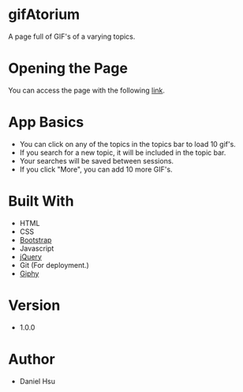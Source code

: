 # gifAtorium
A page full of GIF's of a varying topics.

# Opening the Page
You can access the page with the following [link](https://majorazero.github.io/gifAtorium/).

# App Basics
- You can click on any of the topics in the topics bar to load 10 gif's.
- If you search for a new topic, it will be included in the topic bar.
- Your searches will be saved between sessions.
- If you click "More", you can add 10 more GIF's.

# Built With
- HTML
- CSS
- [Bootstrap](https://getbootstrap.com/)
- Javascript
- [jQuery](https://jquery.com/)
- Git (For deployment.)
- [Giphy](https://developers.giphy.com/)

# Version
- 1.0.0

# Author
- Daniel Hsu
